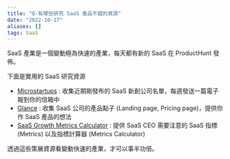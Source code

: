```yaml
---
title: "Q-有哪些研究 SaaS 產品不錯的資源"
date: "2022-10-17"
aliases: []
tags: SaaS
---
```


SaaS 產業是一個變動極為快速的產業，每天都有新的 SaaS 在 ProductHunt 發佈。

下面是實用的 SaaS 研究資源
- [Microstartups](https://www.microstartups.co/) : 收集近期剛發布的 SaaS 新創公司名單，每週發送一篇電子報到你的信箱中
- [Glance](https://www.glance.fyi/) : 收集 SaaS 公司的產品點子 (Landing page, Pricing page)，提供你作 SaaS 產品的想法
- [SaaS Growth Metrics Calculator](https://foundersbook.co/saasmetrics) : 提供 SaaS CEO 需要注意的 SaaS 指標 (Metrics) 以及指標計算器 (Metrics Calculator)

透過這些策展資源看變動快速的產業，才可以事半功倍。